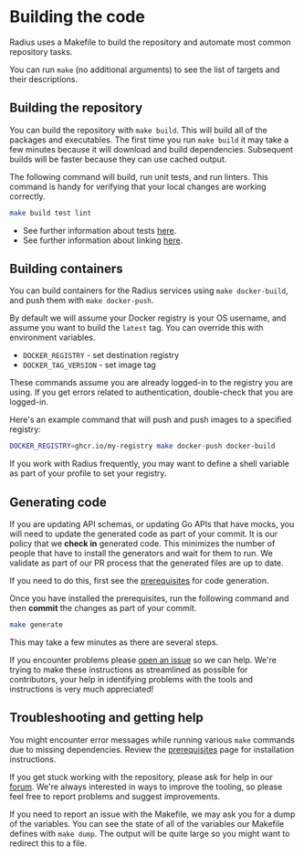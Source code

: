 # Building the code

Radius uses a Makefile to build the repository and automate most common repository tasks.

You can run `make` (no additional arguments) to see the list of targets and their descriptions.

## Building the repository

You can build the repository with `make build`. This will build all of the packages and executables. The first time you run `make build` it may take a few minutes because it will download and build dependencies. Subsequent builds will be faster because they can use cached output.

The following command will build, run unit tests, and run linters. This command is handy for verifying that your local changes are working correctly.

```sh
make build test lint
```

- See further information about tests [here](../contributing-code-tests/).
- See further information about linking [here](../contributing-code-writing/).

## Building containers

You can build containers for the Radius services using `make docker-build`, and push them with `make docker-push`.

By default we will assume your Docker registry is your OS username, and assume you want to build the `latest` tag. You can override this with environment variables.

- `DOCKER_REGISTRY` - set destination registry
- `DOCKER_TAG_VERSION` - set image tag

These commands assume you are already logged-in to the registry you are using. If you get errors related to authentication, double-check that you are logged-in.

Here's an example command that will push and push images to a specified registry:

```sh
DOCKER_REGISTRY=ghcr.io/my-registry make docker-push docker-build
```

If you work with Radius frequently, you may want to define a shell variable as part of your profile to set your registry.

## Generating code

If you are updating API schemas, or updating Go APIs that have mocks, you will need to update the generated code as part of your commit. It is our policy that we **check in** generated code. This minimizes the number of people that have to install the generators and wait for them to run. We validate as part of our PR process that the generated files are up to date.

If you need to do this, first see the [prerequisites](../contributing-code-prerequisites/) for code generation.

Once you have installed the prerequisites, run the following command and then **commit** the changes as part of your commit.

```sh
make generate
```

This may take a few minutes as there are several steps.

If you encounter problems please [open an issue](https://github.com/radius-project/radius/issues/new/choose) so we can help. We're trying to make these instructions as streamlined as possible for contributors, your help in identifying problems with the tools and instructions is very much appreciated!

## Troubleshooting and getting help

You might encounter error messages while running various `make` commands due to missing dependencies. Review the [prerequisites](./../contributing-code-prerequisites/) page for installation instructions.

If you get stuck working with the repository, please ask for help in our [forum](https://discordapp.com/channels/1113519723347456110/1115302284356767814). We're always interested in ways to improve the tooling, so please feel free to report problems and suggest improvements.

If you need to report an issue with the Makefile, we may ask you for a dump of the variables. You can see the state of all of the variables our Makefile defines with `make dump`. The output will be quite large so you might want to redirect this to a file.
